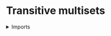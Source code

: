#  Transitive multisets

<details><summary>Imports</summary>
```agda
module trees.transitive-multisets where

open import foundation.embeddings
open import foundation.universe-levels

open import trees.multisets
open import trees.submultisets
```
</details>

## Idea

A multiset `x` is said to be transitive if `y ⊑-𝕍 x` for every `y ∈-𝕍 x`. That is, `x` is transitive if for every `z ∈-𝕍 y ∈-𝕍 x` we have `z ∈-𝕍 y ≃ z ∈-𝕍 x`.

Similarly, we say that `x` is weakly transitive if `y ⊆-𝕍 x` for every `y ∈-𝕍 x`. That is, `x` is weakly transitive if for every `z ∈-𝕍 y ∈-𝕍 x` we have `z ∈-𝕍 y ↪ z ∈-𝕍 x`.

## Definition

### Transitive multisets

```agda
is-transitive-𝕍 : {l : Level} → 𝕍 l → UU (lsuc l)
is-transitive-𝕍 {l} x = (y : 𝕍 l) → y ∈-𝕍 x → y ⊑-𝕍 x
```

### Wealky transitive multisets

```agda
is-weakly-transitive-𝕍 : {l : Level} → 𝕍 l → UU (lsuc l)
is-weakly-transitive-𝕍 {l} x = (y : 𝕍 l) → y ∈-𝕍 x → y ⊆-𝕍 x
```
